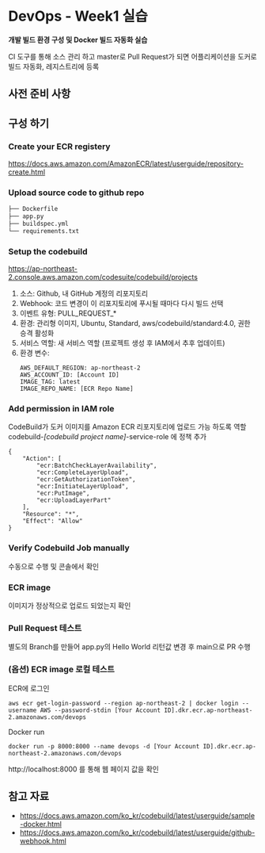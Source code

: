 # DevOps - Week1 실습 

__개발 빌드 환경 구성 및 Docker 빌드 자동화 실습__

CI 도구를 통해 소스 관리 하고 master로 Pull Request가 되면 어플리케이션을 도커로 빌드 자동화, 레지스트리에 등록

## 사전 준비 사항

## 구성 하기

### Create your ECR registery 

https://docs.aws.amazon.com/AmazonECR/latest/userguide/repository-create.html 

### Upload source code to github repo

```bash
├── Dockerfile
├── app.py
├── buildspec.yml
└── requirements.txt
```

### Setup the codebuild

https://ap-northeast-2.console.aws.amazon.com/codesuite/codebuild/projects

1. 소스: Github, 내 GitHub 계정의 리포지토리
2. Webhook: 코드 변경이 이 리포지토리에 푸시될 때마다 다시 빌드 선택
3. 이벤트 유형: PULL_REQUEST_*
4. 환경: 관리형 이미지, Ubuntu, Standard, aws/codebuild/standard:4.0, 권한 승격 활성화
5. 서비스 역할: 새 서비스 역할 (프로젝트 생성 후 IAM에서 추후 업데이트)
6. 환경 변수:
   ```
   AWS_DEFAULT_REGION: ap-northeast-2
   AWS_ACCOUNT_ID: [Account ID]
   IMAGE_TAG: latest
   IMAGE_REPO_NAME: [ECR Repo Name]
   ```

### Add permission in IAM role

CodeBuild가 도커 이미지를 Amazon ECR 리포지토리에 업로드 가능 하도록 역할 codebuild-*[codebuild project name]*-service-role 에 정책 추가

```
{
    "Action": [
        "ecr:BatchCheckLayerAvailability",
        "ecr:CompleteLayerUpload",
        "ecr:GetAuthorizationToken",
        "ecr:InitiateLayerUpload",
        "ecr:PutImage",
        "ecr:UploadLayerPart"
    ],
    "Resource": "*",
    "Effect": "Allow"
}
```

### Verify Codebuild Job manually

수동으로 수행 및 콘솔에서 확인

### ECR image 

이미지가 정상적으로 업로드 되었는지 확인 

### Pull Request 테스트
별도의 Branch를 만들어 app.py의 Hello World 리턴값 변경 후 main으로 PR 수행

### (옵션) ECR image 로컬 테스트

ECR에 로그인
```
aws ecr get-login-password --region ap-northeast-2 | docker login --username AWS --password-stdin [Your Account ID].dkr.ecr.ap-northeast-2.amazonaws.com/devops
```

Docker run
```
docker run -p 8000:8000 --name devops -d [Your Account ID].dkr.ecr.ap-northeast-2.amazonaws.com/devops
```

http://localhost:8000 를 통해 웹 페이지 값을 확인

## 참고 자료

- https://docs.aws.amazon.com/ko_kr/codebuild/latest/userguide/sample-docker.html
- https://docs.aws.amazon.com/ko_kr/codebuild/latest/userguide/github-webhook.html
